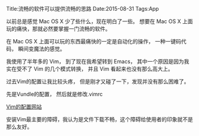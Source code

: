 Title:流畅的软件可以提供流畅的思路
Date:2015-08-31
Tags:App

以前总是感觉 Mac OS X 少了些什么，现在明白了一些。
想要在 Mac OS X 上面玩的痛快，那就必然要掌握一门流畅的软件。

在 Mac OS X 上面可以玩的东西最痛快的一定是自动化的操作， 一种一键码代码， 瞬间变魔法的感觉。

我使用了半年多的 Vim， 到了现在我希望转到 Emacs， 其中一个原因是因为我实在受不了 Vim 的几个模式转换， 并且 Vim 看起来也没有那么高大上。

过去Vim的配置让我比较头疼， 但是刚才又碰了一下，发现并没有那么困难了。

先是Vundle的配置， 然后就是修改.vimrc


[Vim的配置网站](http://blog.csdn.net/fudesign2008/article/details/18311895)


安装Vim最主要的障碍，我认为是文件下载不畅，这个障碍给使用者的印象就不是那么友好。